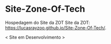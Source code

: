 # Site-Zone-Of-Tech
Hospedagem do Site da ZOT
Site da ZOT: https://lucasrayzoo.github.io/Site-Zone-Of-Tech/.

< Site em Desenvolvimento >

